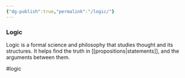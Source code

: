 ```yaml
---
{"dg-publish":true,"permalink":"/logic/"}
---
```


### Logic
Logic is a formal science and philosophy that studies thought and its structures. It helps find the truth in [[propositions|statements]], and the arguments between them.

#logic 
